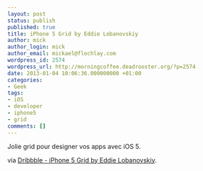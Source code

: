 ```yaml
---
layout: post
status: publish
published: true
title: iPhone 5 Grid by Eddie Lobanovskiy
author: mick
author_login: mick
author_email: mickael@flochlay.com
wordpress_id: 2574
wordpress_url: http://morningcoffee.deadrooster.org/?p=2574
date: 2013-01-04 10:06:36.000000000 +01:00
categories:
- Geek
tags:
- iOS
- developer
- iphone5
- grid
comments: []
---
```

Jolie grid pour designer vos apps avec iOS 5.

via <a href="http://dribbble.com/shots/865767-iPhone-5-Grid">Dribbble - iPhone 5 Grid by Eddie Lobanovskiy</a>.
